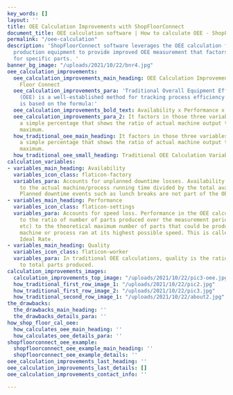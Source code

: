 ```yaml
---
key_words: []
layout: ''
title: OEE Calculation Improvements with ShopFloorConnect
document_title: OEE calculation software | How to calculate OEE - ShopFloorConnect
permalink: "/oee-calculation"
description: 'ShopFloorConnect software leverages the OEE calculation formula for
  production equipment to provide improved OEE measurement that factors in performance
  for specific parts. '
banner_bg_image: "/uploads/2021/10/22/bnr4.jpg"
oee_calculation_improvements:
  oee_calculation_improvements_main_heading: OEE Calculation Improvements with Shop
    Floor Connect
  oee_calculation_improvements_para: 'Traditional Overall Equipment Effectiveness
    (OEE) is a well-established method for tracking process efficiency. An OEE calculation
    is based on the formula:'
  oee_calculation_improvements_bold_text: Availability x Performance x Quality = OEE
  oee_calculation_improvements_para_2: It factors in those three variables and displays
    a simple percentage that shows the ratio of actual machine output to its theoretical
    maximum.
  how_traditional_oee_main_heading: It factors in those three variables and displays
    a simple percentage that shows the ratio of actual machine output to its theoretical
    maximum.
  how_traditional_oee_small_heading: Traditional OEE Calculation Variables
calculation_variables:
- variables_main_heading: Availability
  variables_icon_class: flaticon-factory
  variables_para: Accounts for unplanned downtime losses. Availability It is equal
    to the actual machine/process running time divided by the total available time.
    Planned downtime events such as lunch breaks are not part of the OEE calculation.
- variables_main_heading: Performance
  variables_icon_class: flaticon-settings
  variables_para: Accounts for speed loss. Performance in the OEE calculation is equal
    to the ratio of number of parts produced over the measurement period (shift, day,
    etc) to the theoretical maximum number of parts that could be produced if the
    machine or process ran at its highest possible speed. This is called the Machine
    Ideal Rate.
- variables_main_heading: Quality
  variables_icon_class: flaticon-worker
  variables_para: In traditional OEE calculations, quality is the ratio of good parts
    to total parts produced.
calculation_improvements_images:
  calculation_improvements_top_image: "/uploads/2021/10/22/pic3-oee.jpg"
  how_traditional_first_row_image_1: "/uploads/2021/10/22/pic2.jpg"
  how_traditional_first_row_image_2: "/uploads/2021/10/22/pic3.jpg"
  how_traditional_second_row_image_1: "/uploads/2021/10/22/about2.jpg"
the_drawbacks:
  the_drawbacks_main_heading: ''
  the_drawbacks_details_para: ''
how_shop_floor_cal_oee:
  how_calculates_oee_main_heading: ''
  how_calculates_oee_details_para: ''
shopfloorconnect_oee_example:
  shopfloorconnect_oee_example_main_heading: ''
  shopfloorconnect_oee_example_details: ''
oee_calculation_improvements_last_heading: ''
oee_calculation_improvements_last_details: []
oee_calculation_improvements_contact_info: ''

---
```

